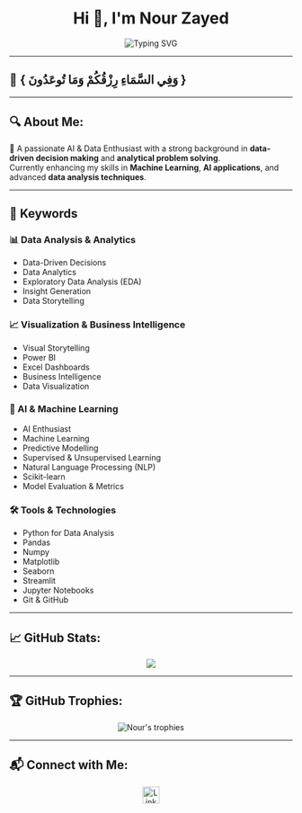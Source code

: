 <h1 align="center">Hi 👋, I'm Nour Zayed</h1>

<p align="center">
  <img src="https://readme-typing-svg.demolab.com?font=Fira+Code&size=30&duration=4000&pause=1000&color=2E8B57&center=true&vCenter=true&width=435&lines=Real+Time+Profile+View+✨;Welcome+to+my+GitHub+space!" alt="Typing SVG" />
</p>

---

## 📖 { وَفِي السَّمَاءِ رِزْقُكُمْ وَمَا تُوعَدُونَ }

---

## 🔍 About Me:

🎯 A passionate AI & Data Enthusiast with a strong background in **data-driven decision making** and **analytical problem solving**.  
Currently enhancing my skills in **Machine Learning**, **AI applications**, and advanced **data analysis techniques**.

---

## 🚀 Keywords

### 📊 Data Analysis & Analytics
- Data-Driven Decisions  
- Data Analytics  
- Exploratory Data Analysis (EDA)  
- Insight Generation  
- Data Storytelling  

### 📈 Visualization & Business Intelligence
- Visual Storytelling  
- Power BI  
- Excel Dashboards  
- Business Intelligence  
- Data Visualization  

### 🤖 AI & Machine Learning
- AI Enthusiast  
- Machine Learning  
- Predictive Modelling  
- Supervised & Unsupervised Learning  
- Natural Language Processing (NLP)  
- Scikit-learn  
- Model Evaluation & Metrics  

### 🛠️ Tools & Technologies
- Python for Data Analysis  
- Pandas  
- Numpy  
- Matplotlib  
- Seaborn  
- Streamlit  
- Jupyter Notebooks  
- Git & GitHub  

---

## 📈 GitHub Stats:

<p align="center">
  <img src="https://github-readme-stats.vercel.app/api?username=Nour-Zayed&show_icons=true&theme=blue-white&count_private=true"/>
</p>

---

## 🏆 GitHub Trophies:

<p align="center">
  <img src="https://github-profile-trophy.vercel.app/?username=Nour-Zayed&theme=gruvbox" alt="Nour's trophies"/>
</p>

---

## 📬 Connect with Me:

<p align="center">
  <a href="https://www.linkedin.com/in/nour-zayed/" target="blank">
    <img src="https://cdn.jsdelivr.net/npm/simple-icons@3.0.1/icons/linkedin.svg" alt="LinkedIn" height="30" width="30"/>
  </a>
</p>
